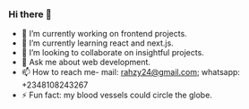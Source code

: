 ### Hi there 👋

- 🔭 I’m currently working on frontend projects.
- 🌱 I’m currently learning react and next.js.
- 👯 I’m looking to collaborate on insightful projects.
- 💬 Ask me about web development.
- 📫 How to reach me- mail: rahzy24@gmail.com; whatsapp: +2348108243267
- ⚡ Fun fact: my blood vessels could circle the globe.
